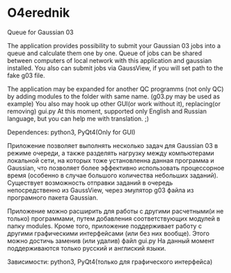 O4erednik
=========

Queue for Gaussian 03


The application provides possibility to submit your Gaussian 03 jobs into a queue and calculate them one by one.
Queue of jobs can be shared between computers of local network with this application and gaussian installed.
You also can submit jobs via GaussView, if you will set path to the fake g03 file. 

The application may be expanded for another QC programms (not only QC) by adding modules to the folder with same name.
(g03.py may be used as example)
You also may hook up other GUI(or work without it), replacing(or removing) gui.py
At this moment, supported only English and Russian language, but you can help me with translation. ;)

Dependences: python3, PyQt4(Only for GUI)


Приложение позволяет выполнять несколько задач для Gaussian 03 в режиме очереди, а также разделять нагрузку между
компьютерами локальной сети, на которых тоже установленна данная программа и Gaussian, что позволяет более эффективно
использовать процессорное время (особенно в случае большого количества небольших заданий). Существует возможность отправки
заданий в очередь непосредственно из GaussView, через эмулятор g03 файла из програмного пакета Gaussian.

Приложение можно расширить для работы с другими расчетными(и не только) программами, путем добавления соответствующих
модулей в папку modules.
Кроме того, приложение поддерживает работу с другими графическими интерфейсами (или без них вообще). Этого можно достичь
заменив (или удалив) файл gui.py
На данный момент поддерживаются только русский и англиский языки.

Зависимости: python3, PyQt4(только для графического интерфейса)


